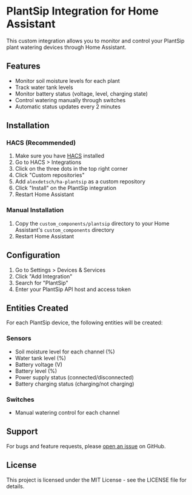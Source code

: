 # PlantSip Integration for Home Assistant

This custom integration allows you to monitor and control your PlantSip plant watering devices through Home Assistant.

## Features

- Monitor soil moisture levels for each plant
- Track water tank levels
- Monitor battery status (voltage, level, charging state)
- Control watering manually through switches
- Automatic status updates every 2 minutes

## Installation

### HACS (Recommended)

1. Make sure you have [HACS](https://hacs.xyz/) installed
2. Go to HACS > Integrations
3. Click on the three dots in the top right corner
4. Click "Custom repositories"
5. Add `alexdetsch/ha-plantsip` as a custom repository
6. Click "Install" on the PlantSip integration
7. Restart Home Assistant

### Manual Installation

1. Copy the `custom_components/plantsip` directory to your Home Assistant's `custom_components` directory
2. Restart Home Assistant

## Configuration

1. Go to Settings > Devices & Services
2. Click "Add Integration"
3. Search for "PlantSip"
4. Enter your PlantSip API host and access token

## Entities Created

For each PlantSip device, the following entities will be created:

### Sensors
- Soil moisture level for each channel (%)
- Water tank level (%)
- Battery voltage (V)
- Battery level (%)
- Power supply status (connected/disconnected)
- Battery charging status (charging/not charging)

### Switches
- Manual watering control for each channel

## Support

For bugs and feature requests, please [open an issue](https://github.com/alexdetsch/ha-plantsip/issues) on GitHub.

## License

This project is licensed under the MIT License - see the LICENSE file for details.
